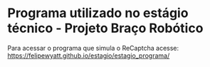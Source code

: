 # Programa utilizado no estágio técnico - Projeto Braço Robótico

Para acessar o programa que simula o ReCaptcha acesse: https://felipewyatt.github.io/estagio/estagio_programa/
